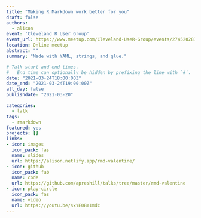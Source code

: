```yaml
---
title: "Making R Markdown work better for you"
draft: false
authors: 
  - alison
event: 'Cleveland R User Group'
event_url: https://www.meetup.com/Cleveland-UseR-Group/events/274520287/
location: Online meetup
abstract: ""
summary: "Made with YAML, strings, and glue."

# Talk start and end times.
#   End time can optionally be hidden by prefixing the line with `#`.
date: "2021-03-24T18:00:00Z"
date_end: "2021-03-24T19:00:00Z"
all_day: false
publishdate: "2021-03-20"

categories:
  - talk
tags:
  - rmarkdown
featured: yes
projects: []
links:
- icon: images
  icon_pack: fas
  name: slides
  url: https://alison.netlify.app/rmd-valentine/
- icon: github
  icon_pack: fab
  name: code
  url: https://github.com/apreshill/talks/tree/master/rmd-valentine
- icon: play-circle
  icon_pack: fas
  name: video
  url: https://youtu.be/sxYE0BY1mdc
---
```


